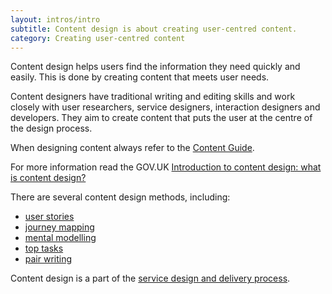 ```yaml
---
layout: intros/intro
subtitle: Content design is about creating user-centred content.
category: Creating user-centred content
---
```

Content design helps users find the information they need quickly and easily. This is done by creating content that meets user needs.

Content designers have traditional writing and editing skills and work closely with user researchers, service designers, interaction designers and developers. They aim to create content that puts the user at the centre of the design process.

When designing content always refer to the [Content Guide](https://guides.service.gov.au/content-guide/).

For more information read the GOV.UK [Introduction to content design: what is content design?](https://www.gov.uk/guidance/content-design/what-is-content-design)

There are several content design methods, including:
- [user stories](/creating-user-centred-content/content-design/user-stories/)
- [journey mapping](/creating-user-centred-content/content-design/journey-mapping/)
- [mental modelling](/creating-user-centred-content/content-design/mental-modelling/)
- [top tasks](/creating-user-centred-content/content-design/top-tasks/)
- [pair writing](/creating-user-centred-content/content-design/pair-writing)

Content design is a part of the [service design and delivery process](/service-design-delivery-process/).
